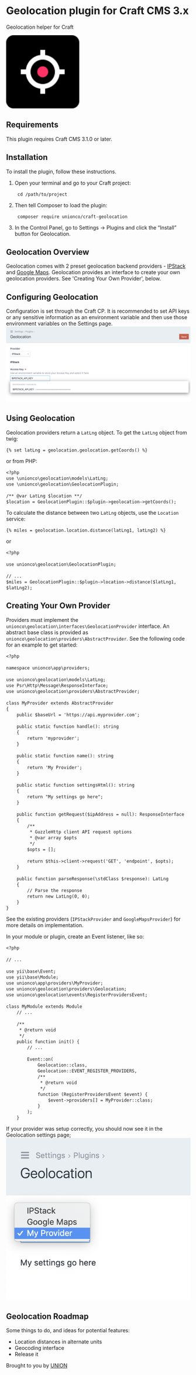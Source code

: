 
# Geolocation plugin for Craft CMS 3.x

Geolocation helper for Craft

<img src="resources/img/plugin-logo.svg" width=200/>

## Requirements

This plugin requires Craft CMS 3.1.0 or later.

## Installation

To install the plugin, follow these instructions.

1. Open your terminal and go to your Craft project:

        cd /path/to/project

2. Then tell Composer to load the plugin:

        composer require unionco/craft-geolocation

3. In the Control Panel, go to Settings → Plugins and click the “Install” button for Geolocation.

## Geolocation Overview

Geolocation comes with 2 preset geolocation backend providers - [IPStack](https://ipstack.com) and [Google Maps](https://developers.google.com/maps/documentation/geolocation/intro). Geolocation provides an interface to create your own geolocation providers. See 'Creating Your Own Provider', below.

## Configuring Geolocation

Configuration is set through the Craft CP. It is recommended to set API keys or any sensitive information as an environment variable and then use those environment variables on the Settings page.
![Settings](resources/img/settings-screenshot.png) 

## Using Geolocation

Geolocation providers return a `LatLng` object. To get the `LatLng` object from twig:
```
{% set latLng = geolocation.geolocation.getCoords() %}
```
or from PHP:
```
<?php
use \unionco\geolocation\models\LatLng;
use \unionco\geolocation\GeolocationPlugin;

/** @var LatLng $location **/
$location = GeolocationPlugin::$plugin->geolocation->getCoords();
```

To calculate the distance between two `LatLng` objects, use the `Location` service:

```
{% miles = geolocation.location.distance(latLng1, latLng2) %}
```
or 
```
<?php

use unionco\geolocation\GeolocationPlugin;

// ...
$miles = GeolocationPlugin::$plugin->location->distance($latLng1, $latLng2);

```

## Creating Your Own Provider

Providers must implement the `unionco\geolocation\interfaces\GeolocationProvider` interface. An abstract base class is provided as `unionco\geolocation\providers\AbstractProvider`. See the following code for an example to get started:

```
<?php

namespace unionco\app\providers;

use unionco\geolocation\models\LatLng;
use Psr\Http\Message\ResponseInterface;
use unionco\geolocation\providers\AbstractProvider;

class MyProvider extends AbstractProvider
{
    public $baseUrl = 'https://api.myprovider.com';

    public static function handle(): string
    {
        return 'myprovider';
    }

    public static function name(): string
    {
        return 'My Provider';
    }

    public static function settingsHtml(): string
    {
        return "My settings go here";
    }

    public function getRequest($ipAddress = null): ResponseInterface
    {
        /**
         * GuzzleHttp client API request options
         * @var array $opts
         */
        $opts = [];

        return $this->client->request('GET', 'endpoint', $opts);
    }

    public function parseResponse(\stdClass $response): LatLng
    {
        // Parse the response
        return new LatLng(0, 0);
    }
}

```

See the existing providers (`IPStackProvider` and `GoogleMapsProvider`) for more details on implementation.

In your module or plugin, create an Event listener, like so:

```
<?php

// ...

use yii\base\Event;
use yii\base\Module;
use unionco\app\providers\MyProvider;
use unionco\geolocation\providers\Geolocation;
use unionco\geolocation\events\RegisterProvidersEvent;

class MyModule extends Module 
    // ...

    /**
     * @return void
     */
    public function init() {
        // ...
        
        Event::on(
            Geolocation::class,
            Geolocation::EVENT_REGISTER_PROVIDERS,
            /**
             * @return void
             */
            function (RegisterProvidersEvent $event) {
                $event->providers[] = MyProvider::class;
            }
        );
    }
```

If your provider was setup correctly, you should now see it in the Geolocation settings page; ![Custom Provider](resources/img/settings-custom-provider.png)

## Geolocation Roadmap

Some things to do, and ideas for potential features:

* Location distances in alternate units
* Geocoding interface
* Release it

Brought to you by [UNION](https://github.com/unionco)
